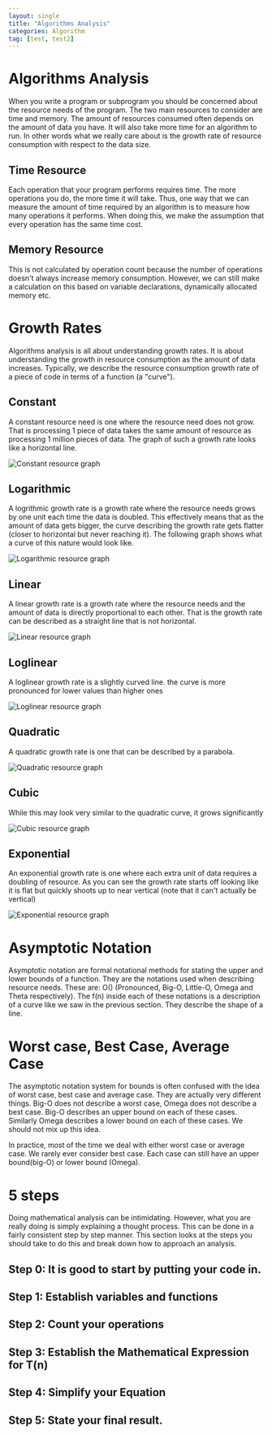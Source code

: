```yaml
---
layout: single
title: "Algorithms Analysis"
categories: Algorithm
tag: [test, test2]
---
```


# Algorithms Analysis

When you write a program or subprogram you should be concerned about the resource needs of the program. The two main resources to consider are time and memory. The amount of resources consumed often depends on the amount of data you have. It will also take more time for an algorithm to run. In other words what we really care about is the growth rate of resource consumption with respect to the data size.

## Time Resource

Each operation that your program performs requires time. The more operations you do, the more time it will take. Thus, one way that we can measure the amount of time required by an algorithm is to measure how many operations it performs. When doing this, we make the assumption that every operation has the same time cost.

## Memory Resource

This is not calculated by operation count because the number of operations doesn't always increase memory consumption. However, we can still make a calculation on this based on variable declarations, dynamically allocated memory etc.

# Growth Rates

Algorithms analysis is all about understanding growth rates. It is about understanding the growth in resource consumption as the amount of data increases. Typically, we describe the resource consumption growth rate of a piece of code in terms of a function (a "curve").

## Constant

A constant resource need is one where the resource need does not grow. That is processing 1 piece of data takes the same amount of resource as processing 1 million pieces of data. The graph of such a growth rate looks like a horizontal line.

![Constant resource graph](/images/2023-05-19-algorithms_analysis/constant_resource_graph.jpeg "Constant")

## Logarithmic

A logrithmic growth rate is a growth rate where the resource needs grows by one unit each time the data is doubled. This effectively means that as the amount of data gets bigger, the curve describing the growth rate gets flatter (closer to horizontal but never reaching it). The following graph shows what a curve of this nature would look like.

![Logarithmic resource graph](/images/2023-05-19-algorithms_analysis/logarithmic_resource_graph.jpg "Logarithmic")

## Linear

A linear growth rate is a growth rate where the resource needs and the amount of data is directly proportional to each other. That is the growth rate can be described as a straight line that is not horizontal.

![Linear resource graph](/images/2023-05-19-algorithms_analysis/linear_resource_graph.jpg "Linear")

## Loglinear

A loglinear growth rate is a slightly curved line. the curve is more pronounced for lower values than higher ones

![Loglinear resource graph](/images/2023-05-19-algorithms_analysis/loglinear_resource_graph.jpg "Loglinear")

## Quadratic

A quadratic growth rate is one that can be described by a parabola.

![Quadratic resource graph](/images/2023-05-19-algorithms_analysis/quadratic_resource_graph.jpg "Quadratic")

## Cubic

While this may look very similar to the quadratic curve, it grows significantly 

![Cubic resource graph](/images/2023-05-19-algorithms_analysis/cubic_resource_graph.jpg "Cubic")

## Exponential

An exponential growth rate is one where each extra unit of data requires a doubling of resource. As you can see the growth rate starts off looking like it is flat but quickly shoots up to near vertical (note that it can't actually be vertical)

![Exponential resource graph](/images/2023-05-19-algorithms_analysis/exponential_resource_graph.jpeg "Exponential")


# Asymptotic Notation

Asymptotic notation are formal notational methods for stating the upper and lower bounds of a function. They are the notations used when describing resource needs. These are: O()
(Pronounced, Big-O, Little-O, Omega and Theta respectively). The f(n) inside each of these notations is a description of a curve like we saw in the previous section. They describe the shape of a line.

# Worst case, Best Case, Average Case

The asymptotic notation system for bounds is often confused with the idea of worst case, best case and average case. They are actually very different things. Big-O does not describe a worst case, Omega does not describe a best case. Big-O describes an upper bound on each of these cases. Similarly Omega describes a lower bound on each of these cases. We should not mix up this idea.

In practice, most of the time we deal with either worst case or average case. We rarely ever consider best case. Each case can still have an upper bound(big-O) or lower bound (Omega).



# 5 steps

Doing mathematical analysis can be intimidating. However, what you are really doing is simply explaining a thought process. This can be done in a fairly consistent step by step manner. This section looks at the steps you should take to do this and break down how to approach an analysis.

## Step 0: It is good to start by putting your code in.

## Step 1: Establish variables and functions

## Step 2: Count your operations

## Step 3: Establish the Mathematical Expression for T(n)

## Step 4: Simplify your Equation

## Step 5: State your final result.







